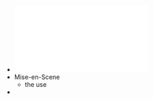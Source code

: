 - ![Week 6 - Temporal Design.pdf](../assets/Week_6_-_Temporal_Design_1633587451103_0.pdf)
- Mise-en-Scene
	- the use
-